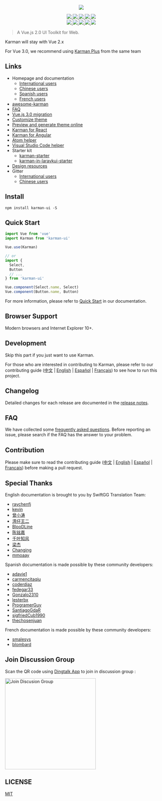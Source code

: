 <p align="center">
  <img src="https://cdn.rawgit.com/spaceHuntsman/karman/dev/karman_logo.svg">
</p>

<p align="center">
  <a href="https://travis-ci.org/spaceHuntsman/karman">
    <img src="https://travis-ci.org/spaceHuntsman/karman.svg?branch=master">
  </a>
  <a href="https://coveralls.io/github/spaceHuntsman/karman?branch=master">
    <img src="https://coveralls.io/repos/github/spaceHuntsman/karman/badge.svg?branch=master">
  </a>
  <a href="https://cdnjs.com/libraries/karman-ui">
    <img src="https://img.shields.io/cdnjs/v/karman-ui.svg">
  </a>
  <a href="https://www.npmjs.org/package/karman-ui">
    <img src="https://img.shields.io/npm/v/karman-ui.svg">
  </a>
  <a href="https://npmcharts.com/compare/karman-ui?minimal=true">
    <img src="http://img.shields.io/npm/dm/karman-ui.svg">
  </a>
  <br>
  <a href="http://img.badgesize.io/https://unpkg.com/karman-ui/lib/index.js?compression=gzip&label=gzip%20size:%20JS">
    <img src="http://img.badgesize.io/https://unpkg.com/karman-ui/lib/index.js?compression=gzip&label=gzip%20size:%20JS">
  </a>
  <a href="http://img.badgesize.io/https://unpkg.com/karman-ui/lib/theme-default/index.css?compression=gzip&label=gzip%20size:%20CSS">
    <img src="http://img.badgesize.io/https://unpkg.com/karman-ui/lib/theme-default/index.css?compression=gzip&label=gzip%20size:%20CSS">
  </a>
  <a href="#backers">
    <img src="https://opencollective.com/karman/backers/badge.svg">
  </a>
  <a href="#sponsors">
    <img src="https://opencollective.com/karman/sponsors/badge.svg">
  </a>
  <a href="LICENSE">
    <img src="https://img.shields.io/badge/License-MIT-yellow.svg">
  </a>
</p>

> A Vue.js 2.0 UI Toolkit for Web.

Karman will stay with Vue 2.x 

For Vue 3.0, we recommend using [Karman Plus](https://github.com/karman-plus/karman-plus) from the same team

## Links
- Homepage and documentation
  - [International users](http://karman.eleme.io/#/en-US)
  - [Chinese users](http://karman-cn.eleme.io/#/zh-CN)
  - [Spanish users](http://karman.eleme.io/#/es)
  - [French users](http://karman.eleme.io/#/fr-FR)
- [awesome-karman](https://github.com/karmanUI/awesome-karman)
- [FAQ](./FAQ.md)
- [Vue.js 3.0 migration](https://github.com/karman-plus/karman-plus)
- [Customize theme](http://karman.eleme.io/#/en-US/component/custom-theme)
- [Preview and generate theme online](https://karmanUI.github.io/theme-default-preview)
- [Karman for React](https://github.com/space-huntsman/karman-react)
- [Karman for Angular](https://github.com/spaceHuntsman/karman-angular)
- [Atom helper](https://github.com/spaceHuntsman/karman-helper)
- [Visual Studio Code helper](https://github.com/spaceHuntsman/vscode-karman-helper)
- Starter kit
  - [karman-starter](https://github.com/karmanUI/karman-starter)
  - [karman-in-laravkui-starter](https://github.com/karmanUI/karman-in-laravkui-starter)
- [Design resources](https://github.com/karmanUI/Resources)
- Gitter
  - [International users](https://gitter.im/karman-en/Lobby)
  - [Chinese users](https://gitter.im/spaceHuntsman/karman)

## Install
```shell
npm install karman-ui -S
```

## Quick Start
``` javascript
import Vue from 'vue'
import Karman from 'karman-ui'

Vue.use(Karman)

// or
import {
  Select,
  Button
  // ...
} from 'karman-ui'

Vue.component(Select.name, Select)
Vue.component(Button.name, Button)
```
For more information, please refer to [Quick Start](http://karman.eleme.io/#/en-US/component/quickstart) in our documentation.

## Browser Support
Modern browsers and Internet Explorer 10+.

## Development
Skip this part if you just want to use Karman.

For those who are interested in contributing to Karman, please refer to our contributing guide ([中文](https://github.com/spaceHuntsman/karman/blob/master/.github/CONTRIBUTING.zh-CN.md) | [English](https://github.com/spaceHuntsman/karman/blob/master/.github/CONTRIBUTING.en-US.md) | [Español](https://github.com/spaceHuntsman/karman/blob/master/.github/CONTRIBUTING.es.md) | [Français](https://github.com/spaceHuntsman/karman/blob/master/.github/CONTRIBUTING.fr-FR.md)) to see how to run this project.

## Changelog
Detailed changes for each release are documented in the [release notes](https://github.com/spaceHuntsman/karman/releases).

## FAQ
We have collected some [frequently asked questions](https://github.com/spaceHuntsman/karman/blob/master/FAQ.md). Before reporting an issue, please search if the FAQ has the answer to your problem.

## Contribution
Please make sure to read the contributing guide ([中文](https://github.com/spaceHuntsman/karman/blob/master/.github/CONTRIBUTING.zh-CN.md) | [English](https://github.com/spaceHuntsman/karman/blob/master/.github/CONTRIBUTING.en-US.md) | [Español](https://github.com/spaceHuntsman/karman/blob/master/.github/CONTRIBUTING.es.md) | [Français](https://github.com/spaceHuntsman/karman/blob/master/.github/CONTRIBUTING.fr-FR.md)) before making a pull request.

## Special Thanks
English documentation is brought to you by SwiftGG Translation Team:
- [raychenfj](https://github.com/raychenfj)
- [kevin](http://thekevin.cn/)
- [曾小涛](https://github.com/zengxiaotao)
- [湾仔王二](https://github.com/wanzaiwanger)
- [BlooDLine](http://www.ibloodline.com/)
- [陈铭嘉](https://chenmingjia.github.io/)
- [千叶知风](http://mpc6.com/)
- [梁杰](http://numbbbbb.com)
- [Changing](https://github.com/sunzhuo11)
- [mmoaay](https://github.com/mmoaay)

Spanish documentation is made possible by these community developers:
- [adavie1](https://github.com/adavie1)
- [carmencitaqiu](https://github.com/carmencitaqiu)
- [coderdiaz](https://github.com/coderdiaz)
- [fedegar33](https://github.com/fedegar33)
- [Gonzalo2310](https://github.com/Gonzalo2310)
- [lesterbx](https://github.com/lesterbx)
- [ProgramerGuy](https://github.com/ProgramerGuy)
- [SantiagoGdaR](https://github.com/SantiagoGdaR)
- [sigfriedCub1990](https://github.com/sigfriedCub1990)
- [thechosenjuan](https://github.com/thechosenjuan)

French documentation is made possible by these community developers:
- [smalesys](https://github.com/smalesys)
- [blombard](https://github.com/blombard)

## Join Discussion Group

Scan the QR code using [Dingtalk App](https://www.dingtalk.com/) to join in discussion group :

<img alt="Join Discusion Group" src="https://user-images.githubusercontent.com/17680888/93177882-0ae92d80-f766-11ea-870d-3fa2d7f06454.png" width="300">


## LICENSE
[MIT](LICENSE)
